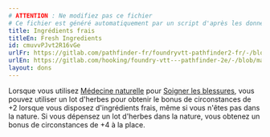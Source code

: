 ```yaml
---
# ATTENTION : Ne modifiez pas ce fichier
# Ce fichier est généré automatiquement par un script d'après les données du module Foundry VTT officiel et de sa traduction
title: Ingrédients frais
titleEn: Fresh Ingredients
id: cmuvvPJvt2R16vGe
urlFr: https://gitlab.com/pathfinder-fr/foundryvtt-pathfinder2-fr/-/blob/master/data/feats/cmuvvPJvt2R16vGe.htm
urlEn: https://gitlab.com/hooking/foundry-vtt---pathfinder-2e/-/blob/master/packs/data/feats.db/fresh-ingredients.json
layout: dons
---
```

Lorsque vous utilisez [Médecine naturelle](médecine-naturelle.md) pour [Soigner les blessures](../actions/soigner-les-blessures.md), vous pouvez utiliser un lot d'herbes pour obtenir le bonus de circonstances de +2 lorsque vous disposez d'ingrédients frais, même si vous n'êtes pas dans la nature. Si vous dépensez un lot d'herbes dans la nature, vous obtenez un bonus de circonstances de +4 à la place.
